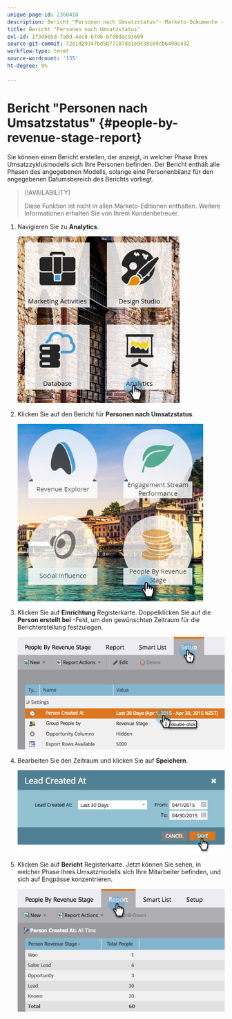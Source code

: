 ```yaml
---
unique-page-id: 2360418
description: Bericht "Personen nach Umsatzstatus"- Marketo-Dokumente - Produktdokumentation
title: Bericht "Personen nach Umsatzstatus"
exl-id: 1f3d605d-fa0d-4ec8-b7d6-bfd8dac93609
source-git-commit: 72e1d29347bd5b77107da1e9c30169cb6490c432
workflow-type: tm+mt
source-wordcount: '135'
ht-degree: 0%

---
```


# Bericht &quot;Personen nach Umsatzstatus&quot; {#people-by-revenue-stage-report}

Sie können einen Bericht erstellen, der anzeigt, in welcher Phase Ihres Umsatzzyklusmodells sich Ihre Personen befinden. Der Bericht enthält alle Phasen des angegebenen Modells, solange eine Personenbilanz für den angegebenen Datumsbereich des Berichts vorliegt.

>[!AVAILABILITY]
>
>Diese Funktion ist nicht in allen Marketo-Editionen enthalten. Weitere Informationen erhalten Sie von Ihrem Kundenbetreuer.

1. Navigieren Sie zu **Analytics**.

   ![](assets/image2017-3-27-15-3a43-3a55.png)

1. Klicken Sie auf den Bericht für **Personen nach Umsatzstatus**.

   ![](assets/image2017-3-27-15-3a46-3a27.png)

1. Klicken Sie auf **Einrichtung** Registerkarte. Doppelklicken Sie auf die **Person erstellt bei** -Feld, um den gewünschten Zeitraum für die Berichterstellung festzulegen.

   ![](assets/image2017-3-28-8-3a6-3a23.png)

1. Bearbeiten Sie den Zeitraum und klicken Sie auf **Speichern**.

   ![](assets/image2015-4-29-12-3a11-3a31.png)

1. Klicken Sie auf **Bericht** Registerkarte. Jetzt können Sie sehen, in welcher Phase Ihres Umsatzmodells sich Ihre Mitarbeiter befinden, und sich auf Engpässe konzentrieren.

   ![](assets/image2017-3-28-8-3a6-3a48.png)

